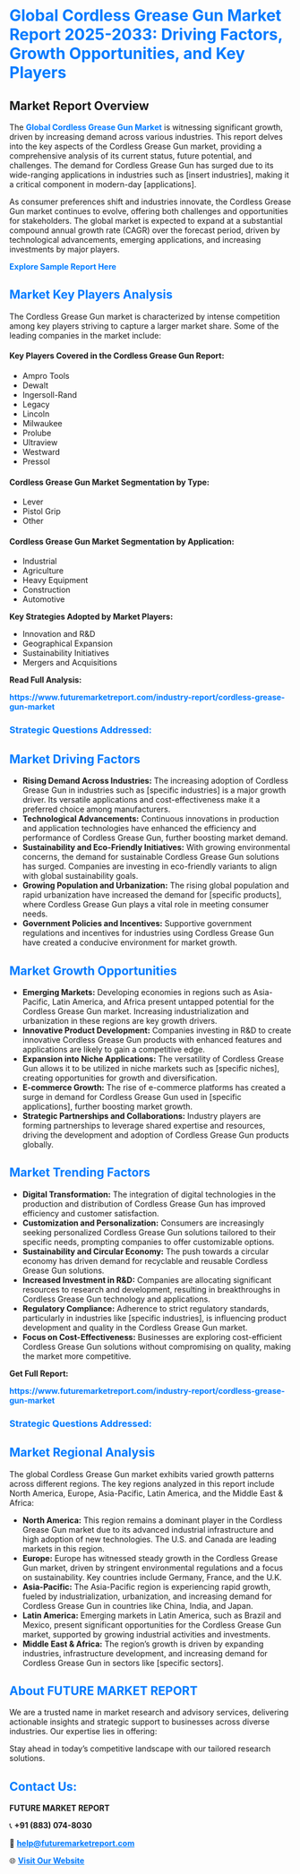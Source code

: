 <h1 style="color: #007BFF;">Global Cordless Grease Gun Market Report 2025-2033: Driving Factors, Growth Opportunities, and Key Players</h1>

<section id="overview">
<h2>Market Report Overview</h2>
<p>The <a href="https://www.futuremarketreport.com/industry-report/cordless-grease-gun-market" style="color: #007BFF; text-decoration: none;"><strong>Global Cordless Grease Gun Market</strong></a> is witnessing significant growth, driven by increasing demand across various industries. This report delves into the key aspects of the Cordless Grease Gun market, providing a comprehensive analysis of its current status, future potential, and challenges. The demand for Cordless Grease Gun has surged due to its wide-ranging applications in industries such as [insert industries], making it a critical component in modern-day [applications].</p>
<p>As consumer preferences shift and industries innovate, the Cordless Grease Gun market continues to evolve, offering both challenges and opportunities for stakeholders. The global market is expected to expand at a substantial compound annual growth rate (CAGR) over the forecast period, driven by technological advancements, emerging applications, and increasing investments by major players.</p>
</section>

<section id="overview">
<p><a href="https://www.futuremarketreport.com/request-sample/reportId=57408" style="color: #007BFF; text-decoration: none;"><strong>Explore Sample Report Here</strong></a></p>
</section>

<section id="key-players">
<h2 style="color: #007BFF;">Market Key Players Analysis</h2>
<p>The Cordless Grease Gun market is characterized by intense competition among key players striving to capture a larger market share. Some of the leading companies in the market include:</p>
<h4>Key Players Covered in the Cordless Grease Gun Report:</h4>
<ul><li>Ampro Tools</li><li>Dewalt</li><li>Ingersoll-Rand</li><li>Legacy</li><li>Lincoln</li><li>Milwaukee</li><li>Prolube</li><li>Ultraview</li><li>Westward</li><li>Pressol</li></ul>
<h4>Cordless Grease Gun Market Segmentation by Type:</h4>
<ul><li>Lever</li><li>Pistol Grip</li><li>Other</li></ul>

<h4>Cordless Grease Gun Market Segmentation by Application:</h4>
<ul><li>Industrial</li><li>Agriculture</li><li>Heavy Equipment</li><li>Construction</li><li>Automotive</li></ul>
<p><strong>Key Strategies Adopted by Market Players:</strong></p>
<ul>
<li>Innovation and R&D</li>
<li>Geographical Expansion</li>
<li>Sustainability Initiatives</li>
<li>Mergers and Acquisitions</li>
</ul>
</section>

<section>
<p><strong>Read Full Analysis: </strong></p><a href="https://www.futuremarketreport.com/industry-report/cordless-grease-gun-market" style="color: #007BFF; text-decoration: none;"><strong>https://www.futuremarketreport.com/industry-report/cordless-grease-gun-market</strong></a>
<h3 style="color: #007BFF;">Strategic Questions Addressed:</h3>
</section>

<section id="driving-factors">
<h2 style="color: #007BFF;">Market Driving Factors</h2>
<ul>
<li><strong>Rising Demand Across Industries:</strong> The increasing adoption of Cordless Grease Gun in industries such as [specific industries] is a major growth driver. Its versatile applications and cost-effectiveness make it a preferred choice among manufacturers.</li>
<li><strong>Technological Advancements:</strong> Continuous innovations in production and application technologies have enhanced the efficiency and performance of Cordless Grease Gun, further boosting market demand.</li>
<li><strong>Sustainability and Eco-Friendly Initiatives:</strong> With growing environmental concerns, the demand for sustainable Cordless Grease Gun solutions has surged. Companies are investing in eco-friendly variants to align with global sustainability goals.</li>
<li><strong>Growing Population and Urbanization:</strong> The rising global population and rapid urbanization have increased the demand for [specific products], where Cordless Grease Gun plays a vital role in meeting consumer needs.</li>
<li><strong>Government Policies and Incentives:</strong> Supportive government regulations and incentives for industries using Cordless Grease Gun have created a conducive environment for market growth.</li>
</ul>
</section>

<section id="growth-opportunities">
<h2 style="color: #007BFF;">Market Growth Opportunities</h2>
<ul>
<li><strong>Emerging Markets:</strong> Developing economies in regions such as Asia-Pacific, Latin America, and Africa present untapped potential for the Cordless Grease Gun market. Increasing industrialization and urbanization in these regions are key growth drivers.</li>
<li><strong>Innovative Product Development:</strong> Companies investing in R&D to create innovative Cordless Grease Gun products with enhanced features and applications are likely to gain a competitive edge.</li>
<li><strong>Expansion into Niche Applications:</strong> The versatility of Cordless Grease Gun allows it to be utilized in niche markets such as [specific niches], creating opportunities for growth and diversification.</li>
<li><strong>E-commerce Growth:</strong> The rise of e-commerce platforms has created a surge in demand for Cordless Grease Gun used in [specific applications], further boosting market growth.</li>
<li><strong>Strategic Partnerships and Collaborations:</strong> Industry players are forming partnerships to leverage shared expertise and resources, driving the development and adoption of Cordless Grease Gun products globally.</li>
</ul>
</section>

<section id="trending-factors">
<h2 style="color: #007BFF;">Market Trending Factors</h2>
<ul>
<li><strong>Digital Transformation:</strong> The integration of digital technologies in the production and distribution of Cordless Grease Gun has improved efficiency and customer satisfaction.</li>
<li><strong>Customization and Personalization:</strong> Consumers are increasingly seeking personalized Cordless Grease Gun solutions tailored to their specific needs, prompting companies to offer customizable options.</li>
<li><strong>Sustainability and Circular Economy:</strong> The push towards a circular economy has driven demand for recyclable and reusable Cordless Grease Gun solutions.</li>
<li><strong>Increased Investment in R&D:</strong> Companies are allocating significant resources to research and development, resulting in breakthroughs in Cordless Grease Gun technology and applications.</li>
<li><strong>Regulatory Compliance:</strong> Adherence to strict regulatory standards, particularly in industries like [specific industries], is influencing product development and quality in the Cordless Grease Gun market.</li>
<li><strong>Focus on Cost-Effectiveness:</strong> Businesses are exploring cost-efficient Cordless Grease Gun solutions without compromising on quality, making the market more competitive.</li>
</ul>
</section>

<section>
<p><strong>Get Full Report: </strong></p><a href="https://www.futuremarketreport.com/industry-report/cordless-grease-gun-market" style="color: #007BFF; text-decoration: none;"><strong>https://www.futuremarketreport.com/industry-report/cordless-grease-gun-market</strong></a>
<h3 style="color: #007BFF;">Strategic Questions Addressed:</h3>
</section>


<section id="regional-analysis">
<h2 style="color: #007BFF;">Market Regional Analysis</h2>
<p>The global Cordless Grease Gun market exhibits varied growth patterns across different regions. The key regions analyzed in this report include North America, Europe, Asia-Pacific, Latin America, and the Middle East & Africa:</p>
<ul>
<li><strong>North America:</strong> This region remains a dominant player in the Cordless Grease Gun market due to its advanced industrial infrastructure and high adoption of new technologies. The U.S. and Canada are leading markets in this region.</li>
<li><strong>Europe:</strong> Europe has witnessed steady growth in the Cordless Grease Gun market, driven by stringent environmental regulations and a focus on sustainability. Key countries include Germany, France, and the U.K.</li>
<li><strong>Asia-Pacific:</strong> The Asia-Pacific region is experiencing rapid growth, fueled by industrialization, urbanization, and increasing demand for Cordless Grease Gun in countries like China, India, and Japan.</li>
<li><strong>Latin America:</strong> Emerging markets in Latin America, such as Brazil and Mexico, present significant opportunities for the Cordless Grease Gun market, supported by growing industrial activities and investments.</li>
<li><strong>Middle East & Africa:</strong> The region’s growth is driven by expanding industries, infrastructure development, and increasing demand for Cordless Grease Gun in sectors like [specific sectors].</li>
</ul>
</section>

<footer>
<h2 style="color: #007BFF;">About FUTURE MARKET REPORT</h2>
<p>We are a trusted name in market research and advisory services, delivering actionable insights and strategic support to businesses across diverse industries. Our expertise lies in offering:</p>

<p>Stay ahead in today’s competitive landscape with our tailored research solutions.</p>

<h2 style="color: #007BFF;">Contact Us:</h2>
<p><strong>FUTURE MARKET REPORT</strong></p>
<p>📞 <strong>+91 (883) 074-8030</strong></p>
<p>📧 <strong><a href="mailto:help@futuremarketreport.com" style="color: #007BFF;">help@futuremarketreport.com</a></strong></p>
<p>🌐 <strong><a href="https://www.futuremarketreport.com/" style="color: #007BFF;">Visit Our Website</a></strong></p>
</footer>